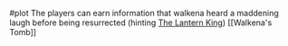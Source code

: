#plot 
The players can earn information that walkena heard a maddening laugh before being resurrected (hinting [The Lantern King](https://2e.aonprd.com/Deities.aspx?ID=95))
[[Walkena's Tomb]]